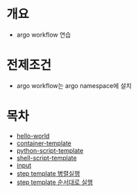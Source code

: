 # 개요
* argo workflow 연습

# 전제조건
* argo workflow는 argo namespace에 설치

# 목차
* [hello-world](./hello-world.yaml)
* [container-template](./container-template.yaml)
* [python-script-template](./python-script-template.yaml)
* [shell-script-template](./shell-script-template.yaml)
* [input](./input-shell-script.yaml)
* [step template 병렬실행](./step-parallel-template.yaml)
* [step template 순서대로 실행](./step-sequence-template.yaml)
